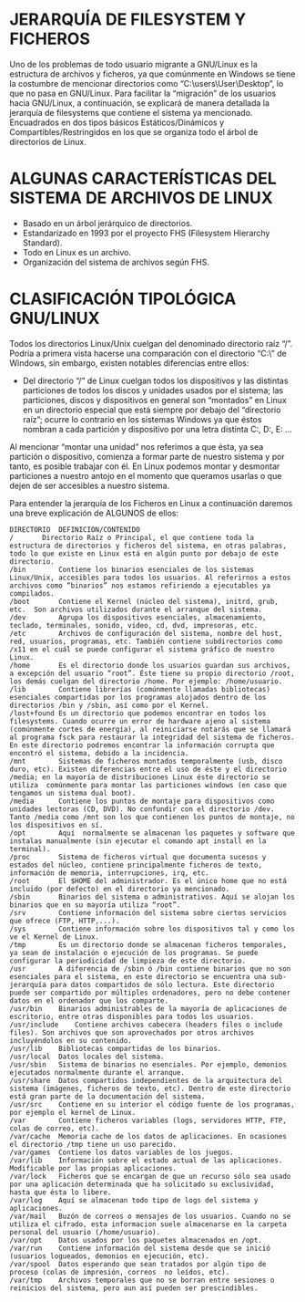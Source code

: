 ﻿# JERARQUÍA DE FILESYSTEM Y FICHEROS


Uno de los problemas de todo usuario migrante a GNU/Linux es la estructura de archivos y ficheros, ya que comúnmente en Windows se tiene la costumbre de mencionar directorios como “C:\users\User\Desktop”, lo que no pasa en GNU/Linux. Para facilitar la “migración” de los usuarios hacia GNU/Linux, a continuación, se explicará de manera detallada la jerarquía de filesystems que contiene el sistema ya mencionado. Encuadrados en dos tipos básicos Estáticos/Dinámicos y Compartibles/Restringidos en los que se organiza todo el árbol de directorios de Linux.


# ALGUNAS CARACTERÍSTICAS DEL SISTEMA DE ARCHIVOS DE LINUX


* Basado en un árbol jerárquico de directorios.
* Estandarizado en 1993 por el proyecto FHS (Filesystem Hierarchy Standard).
* Todo en Linux es un archivo.
* Organización del sistema de archivos según FHS.


# CLASIFICACIÓN TIPOLÓGICA GNU/LINUX


Todos los directorios Linux/Unix cuelgan del denominado directorio raíz “/”. Podría a primera vista hacerse una comparación con el directorio “C:\” de Windows, sin embargo, existen notables diferencias entre ellos: 
* Del directorio “/” de Linux cuelgan todos los dispositivos y las distintas particiones de todos los discos y unidades usados por el sistema; las particiones, discos y dispositivos en general son “montados” en Linux en un directorio especial que está siempre por debajo del “directorio raíz”; ocurre lo contrario en los sistemas Windows ya que éstos nombran a cada partición y dispositivo por una letra distinta C:, D:, E: ...


Al mencionar “montar una unidad” nos referimos a que ésta, ya sea partición o dispositivo, comienza a formar parte de nuestro sistema y por tanto, es posible trabajar con él. En Linux podemos montar y desmontar particiones a nuestro antojo en el momento que queramos usarlas o que dejen de ser accesibles a nuestro sistema.


Para entender la jerarquía de los Ficheros en Linux a continuación daremos una breve explicación de ALGUNOS de ellos:




	DIRECTORIO	DEFINICIÓN/CONTENIDO
	/		Directorio Raíz o Principal, el que contiene toda la estructura de directorios y ficheros del sistema, en otras palabras, todo lo que existe en Linux está en algún punto por debajo de este directorio.
	/bin		Contiene los binarios esenciales de los sistemas Linux/Unix, accesibles para todos los usuarios. Al referirnos a estos archivos como “binarios” nos estamos refiriendo a ejecutables ya compilados.
	/boot		Contiene el Kernel (núcleo del sistema), initrd, grub, etc.  Son archivos utilizados durante el arranque del sistema.
	/dev		Agrupa los dispositivos esenciales, almacenamiento, teclado, terminales, sonido, video, cd, dvd, impresoras, etc.
	/etc		Archivos de configuración del sistema, nombre del host, red, usuarios, programas, etc. También contiene subdirectorios como /x11 en el cuál se puede configurar el sistema gráfico de nuestro Linux.
	/home		Es el directorio donde los usuarios guardan sus archivos, a excepción del usuario “root”. Éste tiene su propio directorio /root, los demás cuelgan del directorio /home. Por ejemplo: /home/usuario.
	/lib		Contiene librerías (comúnmente llamadas bibliotecas) esenciales compartidas por los programas alojados dentro de los directorios /bin y /sbin, así como por el Kernel.
	/lost+found	Es un directorio que podemos encontrar en todos los filesystems. Cuando ocurre un error de hardware ajeno al sistema (comúnmente cortes de energía), al reiniciarse notarás que se llamará al programa fsck para restaurar la integridad del sistema de ficheros. En este directorio podremos encontrar la información corrupta que encontró el sistema, debido a la incidencia.
	/mnt		Sistemas de ficheros montados temporalmente (usb, disco duro, etc). Existen diferencias entre el uso de éste y el directorio /media; en la mayoría de distribuciones Linux éste directorio se utiliza  comúnmente para montar las particiones windows (en caso que tengamos un sistema dual boot).
	/media		Contiene los puntos de montaje para dispositivos como unidades lectoras (CD, DVD). No confundir con el directorio /dev. Tanto /media como /mnt son los que contienen los puntos de montaje, no los dispositivos en sí.
	/opt		Aquí  normalmente se almacenan los paquetes y software que instalas manualmente (sin ejecutar el comando apt install en la terminal).
	/proc		Sistema de ficheros virtual que documenta sucesos y estados del núcleo, contiene principalmente ficheros de texto, información de memoria, interrupciones, irq, etc.
	/root		El $HOME del administrador. Es el único home que no está incluido (por defecto) en el directorio ya mencionado.
	/sbin		Binarios del sistema o administrativos. Aquí se alojan los binarios que en su mayoría utiliza “root”.
	/srv		Contiene información del sistema sobre ciertos servicios que ofrece (FTP, HTTP,...).
	/sys		Contiene información sobre los dispositivos tal y como los ve el Kernel de Linux.
	/tmp		Es un directorio donde se almacenan ficheros temporales, ya sean de instalación o ejecución de los programas. Se puede configurar la periodicidad de limpieza de este directorio.
	/usr		A diferencia de /sbin ó /bin contiene binarios que no son esenciales para el sistema, en este directorio se encuentra una sub-jerarquía para datos compartidos de sólo lectura. Este directorio puede ser compartido por múltiples ordenadores, pero no debe contener datos en el ordenador que los comparte.
	/usr/bin	Binarios administrables de la mayoría de aplicaciones de escritorio, entre otras disponibles para todos los usuarios.
	/usr/include	Contiene archivos cabecera (headers files o include files). Son archivos que son aprovechados por otros archivos incluyéndolos en su contenido.
	/usr/lib	Bibliotecas compartidas de los binarios.
	/usr/local	Datos locales del sistema. 
	/usr/sbin	Sistema de binarios no esenciales. Por ejemplo, demonios ejecutados normalmente durante el arranque.
	/usr/share	Datos compartidos independientes de la arquitectura del sistema (imágenes, ficheros de texto, etc). Dentro de este directorio está gran parte de la documentación del sistema.
	/usr/src	Contiene en su interior el código fuente de los programas, por ejemplo el kernel de Linux.
	/var		Contiene ficheros variables (logs, servidores HTTP, FTP, colas de correo, etc).
	/var/cache	Memoria cache de los datos de aplicaciones. En ocasiones el directorio /tmp tiene un uso parecido.
	/var/games	Contiene los datos variables de los juegos.
	/var/lib	Información sobre el estado actual de las aplicaciones. Modificable por las propias aplicaciones.
	/var/lock	Ficheros que se encargan de que un recurso sólo sea usado por una aplicación determinada que ha solicitado su exclusividad, hasta que ésta lo libere.
	/var/log	Aquí se almacenan todo tipo de logs del sistema y aplicaciones.
	/var/mail	Buzón de correos o mensajes de los usuarios. Cuando no se utiliza el cifrado, esta informacion suele almacenarse en la carpeta personal del usuario (/home/usuario).
	/var/opt	Datos usados por los paquetes almacenados en /opt.
	/var/run	Contiene información del sistema desde que se inició (usuarios logueados, demonios en ejecución, etc).
	/var/spool	Datos esperando que sean tratados por algún tipo de proceso (colas de impresión, correos  no leídos, etc).
	/var/tmp	Archivos temporales que no se borran entre sesiones o reinicios del sistema, pero aun así pueden ser prescindibles.
